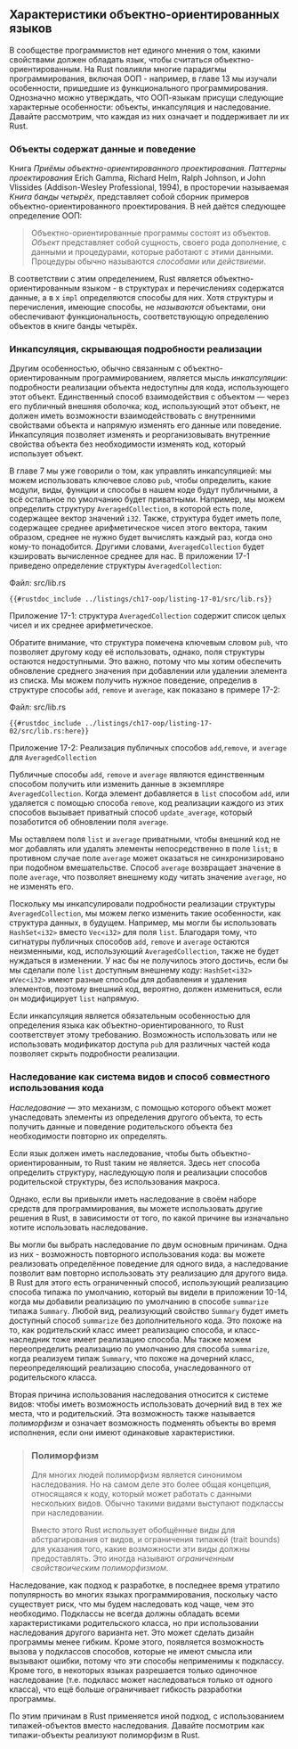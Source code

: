## Характеристики объектно-ориентированных языков

В сообществе программистов нет единого мнения о том, какими свойствами должен обладать язык, чтобы считаться объектно-ориентированным. На Rust повлияли многие парадигмы программирования, включая ООП - например, в главе 13 мы изучали особенности, пришедшие из функционального программирования. Однозначно можно утверждать, что ООП-языкам присущи следующие характерные особенности: объекты, инкапсуляция и наследование. Давайте рассмотрим, что каждая из них означает и поддерживает ли их Rust.

### Объекты содержат данные и поведение

Книга *Приёмы объектно-ориентированного проектирования. Паттерны проектирования* Erich Gamma, Richard Helm, Ralph Johnson, и John Vlissides (Addison-Wesley Professional, 1994), в просторечии называемая *Книга банды четырёх*, представляет собой сборник примеров объектно-ориентированного проектирования. В ней даётся следующее определение ООП:

> Объектно-ориентированные программы состоят из объектов. *Объект* представляет собой сущность, своего рода дополнение, с данными и процедурами, которые работают с этими данными. Процедуры обычно называются *способами* или *действиеми*.

В соответствии с этим определением, Rust является объектно-ориентированным языком - в структурах и перечислениях содержатся данные, а в х `impl` определяются способы для них. Хотя структуры и перечисления, имеющие способы, не *называются* объектами, они обеспечивают  функциональность, соответствующую определению объектов в книге банды четырёх.

### Инкапсуляция, скрывающая подробности реализации

Другим особенностью, обычно связанным с объектно-ориентированным программированием, является мысль *инкапсуляции*: подробности реализации объекта недоступны для кода, использующего этот объект. Единственный способ взаимодействия с объектом — через его публичный внешняя оболочка; код, использующий этот объект, не должен иметь возможности взаимодействовать с внутренними свойствами объекта и напрямую изменять его данные или поведение. Инкапсуляция позволяет изменять и реорганизовывать внутренние свойства объекта без необходимости изменять код, который использует объект.

В главе 7 мы уже говорили о том, как управлять инкапсуляцией: мы можем использовать ключевое слово `pub`, чтобы определить, какие модули, виды, функции и способы в нашем коде будут публичными, а всё остальное по умолчанию будет приватными. Например, мы можем определить структуру `AveragedCollection`, в которой есть поле, содержащее вектор значений `i32`. Также, структура будет иметь поле, содержащее среднее арифметическое чисел этого вектора, таким образом, среднее не нужно будет вычислять каждый раз, когда оно кому-то понадобится. Другими словами, `AveragedCollection` будет кэшировать вычисленное среднее для нас. В приложении 17-1 приведено определение структуры `AveragedCollection`:

<span class="filename">Файл: src/lib.rs</span>

```rust,noplayground
{{#rustdoc_include ../listings/ch17-oop/listing-17-01/src/lib.rs}}
```

<span class="caption">Приложение 17-1: структура <code>AveragedCollection</code> содержит список целых чисел и их среднее арифметическое.</span>

Обратите внимание, что структура помечена ключевым словом `pub`, что позволяет другому коду её использовать, однако, поля структуры остаются недоступными. Это важно, потому что мы хотим обеспечить обновление среднего значения при добавлении или удалении элемента из списка. Мы можем получить нужное поведение, определив в структуре способы `add`, `remove` и `average`, как показано в примере 17-2:

<span class="filename">Файл: src/lib.rs</span>

```rust,noplayground
{{#rustdoc_include ../listings/ch17-oop/listing-17-02/src/lib.rs:here}}
```

<span class="caption">Приложение 17-2: Реализация публичных способов <code>add</code>,<code>remove</code>, и <code>average</code> для <code>AveragedCollection</code></span>

Публичные способы `add`, `remove` и `average` являются единственным способом получить или изменить данные в экземпляре `AveragedCollection`. Когда элемент добавляется в `list` способом `add`, или удаляется с помощью способа `remove`, код реализации каждого из этих способов вызывает приватный способ `update_average`, который позаботится об обновлении поля `average`.

Мы оставляем поля `list` и `average` приватными, чтобы внешний код не мог добавлять или удалять элементы непосредственно в поле `list`; в противном случае поле `average` может оказаться не синхронизировано при подобном вмешательстве. Способ `average` возвращает значение в поле `average`, что позволяет внешнему коду читать значение `average`, но не изменять его.

Поскольку мы инкапсулировали подробности реализации структуры `AveragedCollection`, мы можем легко изменить такие особенности, как структура данных, в будущем. Например, мы могли бы использовать `HashSet<i32>` вместо `Vec<i32>` для поля `list`. Благодаря тому, что сигнатуры публичных способов `add`, `remove` и `average` остаются неизменными, код, использующий `AveragedCollection`, также не будет нуждаться в изменении. У нас бы не получилось этого достичь, если бы мы сделали поле `list` доступным внешнему коду: `HashSet<i32>` и`Vec<i32>` имеют разные способы для добавления и удаления элементов, поэтому внешний код, вероятно, должен измениться, если он модифицирует `list` напрямую.

Если инкапсуляция является обязательным особенностью для определения языка как объектно-ориентированного, то Rust соответствует этому требованию. Возможность использовать или не использовать модификатор доступа `pub` для различных частей кода позволяет скрыть подробности реализации.

### Наследование как система видов и способ совместного использования кода

*Наследование* — это механизм, с помощью которого объект может унаследовать элементы из определения другого объекта, то есть получить данные и поведение родительского объекта без необходимости повторно их определять.

Если язык должен иметь наследование, чтобы быть объектно-ориентированным, то Rust таким не является. Здесь нет способа определить структуру, наследующую поля и реализации способов родительской структуры, без использования макроса.

Однако, если вы привыкли иметь наследование в своём наборе средств для программирования, вы можете использовать другие решения в Rust, в зависимости от того, по какой причине вы изначально хотите использовать наследование.

Вы могли бы выбрать наследование по двум основным причинам. Одна из них - возможность повторного использования кода: вы можете реализовать определённое поведение для одного вида, а наследование позволит вам повторно использовать эту реализацию для другого вида. В Rust для этого есть ограниченный способ, использующий реализацию способа типажа по умолчанию, который вы видели в приложении 10-14, когда мы добавили реализацию по умолчанию в способе `summarize` типажа `Summary`. Любой вид, реализующий свойство `Summary` будет иметь доступный способ `summarize` без дополнительного кода. Это похоже на то, как родительский класс имеет реализацию способа, и класс-наследник тоже имеет реализацию способа. Мы также можем переопределить реализацию по умолчанию для способа `summarize`, когда реализуем типаж `Summary`, что похоже на дочерний класс, переопределяющий реализацию способа, унаследованного от родительского класса.

Вторая причина использования наследования относится к системе видов: чтобы иметь возможность использовать дочерний вид в тех же места, что и родительский. Эта возможность также называется *полиморфизм* и означает возможность подменять объекты во время исполнения, если они имеют одинаковые характеристики.

> ### Полиморфизм
>
> Для многих людей полиморфизм является синонимом наследования. Но на самом деле это более общая концепция, относящаяся к коду, который может работать с данными нескольких видов. Обычно такими видами выступают подклассы при наследовании.
>
> Вместо этого Rust использует обобщённые виды для абстрагирования от видов, и ограничения типажей (trait bounds) для указания того, какие возможности эти виды должны предоставлять. Это иногда называют *ограниченным свойствоическим полиморфизмом*.

Наследование, как подход к разработке, в последнее время утратило популярность во многих языках программирования, поскольку часто существует риск, что мы будем наследовать код чаще, чем это необходимо. Подклассы не всегда должны обладать всеми характеристиками родительского класса, но при использовании наследования другого варианта нет. Это может сделать дизайн программы менее гибким. Кроме этого, появляется возможность вызова у подклассов способов, которые не имеют смысла или вызывают ошибки, потому что эти способы неприменимы к подклассу. Кроме того, в некоторых языках разрешается только одиночное наследование (т.е. подкласс может наследоваться только от одного класса), что ещё больше ограничивает гибкость разработки программы.

По этим причинам в Rust применяется иной подход, с использованием типажей-объектов вместо наследования. Давайте посмотрим как типажи-объекты реализуют полиморфизм в Rust.
